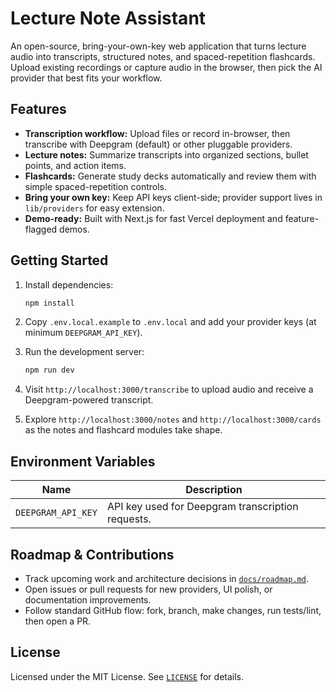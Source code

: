 # Lecture Note Assistant

An open-source, bring-your-own-key web application that turns lecture audio into transcripts, structured notes, and spaced-repetition flashcards. Upload existing recordings or capture audio in the browser, then pick the AI provider that best fits your workflow.

## Features
- **Transcription workflow:** Upload files or record in-browser, then transcribe with Deepgram (default) or other pluggable providers.
- **Lecture notes:** Summarize transcripts into organized sections, bullet points, and action items.
- **Flashcards:** Generate study decks automatically and review them with simple spaced-repetition controls.
- **Bring your own key:** Keep API keys client-side; provider support lives in `lib/providers` for easy extension.
- **Demo-ready:** Built with Next.js for fast Vercel deployment and feature-flagged demos.

## Getting Started
1. Install dependencies:
   
   ```bash
   npm install
   ```
2. Copy `.env.local.example` to `.env.local` and add your provider keys (at minimum `DEEPGRAM_API_KEY`).
3. Run the development server:
   
   ```bash
   npm run dev
   ```
4. Visit `http://localhost:3000/transcribe` to upload audio and receive a Deepgram-powered transcript.
5. Explore `http://localhost:3000/notes` and `http://localhost:3000/cards` as the notes and flashcard modules take shape.

## Environment Variables
| Name | Description |
| --- | --- |
| `DEEPGRAM_API_KEY` | API key used for Deepgram transcription requests. |

## Roadmap & Contributions
- Track upcoming work and architecture decisions in [`docs/roadmap.md`](docs/roadmap.md).
- Open issues or pull requests for new providers, UI polish, or documentation improvements.
- Follow standard GitHub flow: fork, branch, make changes, run tests/lint, then open a PR.

## License
Licensed under the MIT License. See [`LICENSE`](LICENSE) for details.
